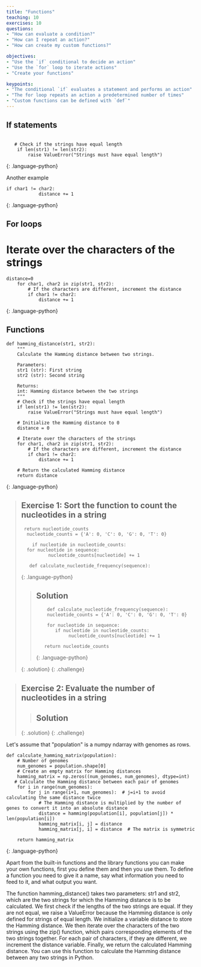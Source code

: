 ```yaml
---
title: "Functions"
teaching: 10
exercises: 10
questions:
- "How can evaluate a condition?"
- "How can I repeat an action?"
- "How can create my custom functions?"

objectives:
- "Use the `if` conditional to decide an action"
- "Use the `for` loop to iterate actions"
- "Create your functions"

keypoints:
- "The conditional `if` evaluates a statement and performs an action"
- "The for loop repeats an action a predetermined number of times"
- "Custom functions can be defined with `def`"
---
```





## If statements
~~~

   # Check if the strings have equal length
    if len(str1) != len(str2):
        raise ValueError("Strings must have equal length")
~~~
{: .language-python}

Another example
~~~
if char1 != char2:
            distance += 1
~~~
{: .language-python}

## For loops
 # Iterate over the characters of the strings
~~~
distance=0
    for char1, char2 in zip(str1, str2):
        # If the characters are different, increment the distance
        if char1 != char2:
            distance += 1
~~~
{: .language-python}

            
## Functions
~~~
def hamming_distance(str1, str2):
    """
    Calculate the Hamming distance between two strings.

    Parameters:
    str1 (str): First string
    str2 (str): Second string

    Returns:
    int: Hamming distance between the two strings
    """
    # Check if the strings have equal length
    if len(str1) != len(str2):
        raise ValueError("Strings must have equal length")

    # Initialize the Hamming distance to 0
    distance = 0

    # Iterate over the characters of the strings
    for char1, char2 in zip(str1, str2):
        # If the characters are different, increment the distance
        if char1 != char2:
            distance += 1

    # Return the calculated Hamming distance
    return distance
~~~
{: .language-python}

> ## Exercise 1: Sort the function to count the nucleotides in a string
>  ~~~
>   return nucleotide_counts  
>    nucleotide_counts = {'A': 0, 'C': 0, 'G': 0, 'T': 0}
>
>      if nucleotide in nucleotide_counts:
>    for nucleotide in sequence:
>            nucleotide_counts[nucleotide] += 1
>
>     def calculate_nucleotide_frequency(sequence):
>  ~~~
> {: .language-python}
>
> > ## Solution
> > ~~~
> >     def calculate_nucleotide_frequency(sequence):
> >     nucleotide_counts = {'A': 0, 'C': 0, 'G': 0, 'T': 0}
> > 
> >     for nucleotide in sequence:
> >        if nucleotide in nucleotide_counts:
> >             nucleotide_counts[nucleotide] += 1
> > 
> >    return nucleotide_counts
> >  ~~~
> > {: .language-python}
> > 
> {: .solution}
{: .challenge}

> ## Exercise 2: Evaluate the number of nucleotides in a string 
>
>  
> > ## Solution
> >
> > 
> {: .solution}
{: .challenge}


Let's assume that "population" is a numpy ndarray with genomes as rows.
~~~
def calculate_hamming_matrix(population):
    # Number of genomes
    num_genomes = population.shape[0]
    # Create an empty matrix for Hamming distances
    hamming_matrix = np.zeros((num_genomes, num_genomes), dtype=int)
   # Calculate the Hamming distance between each pair of genomes
    for i in range(num_genomes):
        for j in range(i+1, num_genomes):  # j=i+1 to avoid calculating the same distance twice
            # The Hamming distance is multiplied by the number of genes to convert it into an absolute distance
            distance = hamming(population[i], population[j]) * len(population[i])
            hamming_matrix[i, j] = distance
            hamming_matrix[j, i] = distance  # The matrix is symmetric
    
    return hamming_matrix
~~~
{: .language-python}


Apart from the built-in functions and the library functions you can make your own functions, first you define them and then you use them. To define a function you need to give it a name, say what information you need to feed to it, and what output you want.

The function hamming_distance() takes two parameters: str1 and str2, which are the two strings for which the Hamming distance is to be calculated.
We first check if the lengths of the two strings are equal. If they are not equal, we raise a ValueError because the Hamming distance is only defined for strings of equal length.
We initialize a variable distance to store the Hamming distance.
We then iterate over the characters of the two strings using the zip() function, which pairs corresponding elements of the two strings together.
For each pair of characters, if they are different, we increment the distance variable.
Finally, we return the calculated Hamming distance.
You can use this function to calculate the Hamming distance between any two strings in Python.
